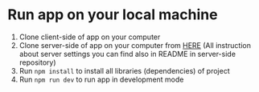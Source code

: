 # Run app on your local machine


1. Clone client-side of app on your computer
2. Clone server-side of app on your computer from [HERE](https://github.com/Algoritm211/file-drive-mern-server) (All instruction about server settings you can find also in README in server-side repository)
3. Run `npm install` to install all libraries (dependencies) of project
4. Run `npm run dev` to run app in development mode
